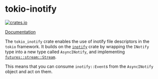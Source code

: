 # tokio-inotify

[![crates.io](https://img.shields.io/crates/v/tokio-inotify.svg)](https://crates.io/crates/tokio-inotify)

[Documentation](https://dermesser.github.io/tokio-inotify/doc/tokio_inotify/struct.AsyncINotify.html)

The `tokio_inotify` crate enables the use of inotify file descriptors in the `tokio` framework.
It builds on the [`inotify`](https://github.com/hannobraun/inotify-rs) crate by wrapping
the `INotify` type into a new type called `AsyncINotify`, and implementing
[`futures::stream::Stream`](http://alexcrichton.com/futures-rs/futures/stream/trait.Stream.html).

This means that you can consume `inotify::Event`s from the `AsyncINotify` object and act on them.

